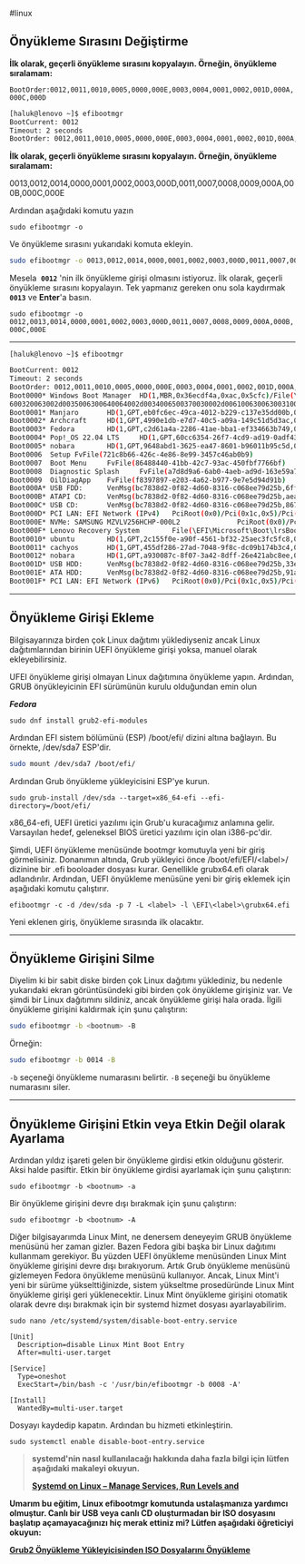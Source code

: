 #linux 
## Önyükleme Sırasını Değiştirme

**İlk olarak, geçerli önyükleme sırasını kopyalayın. Örneğin, önyükleme sıralamam:**

`BootOrder:0012,0011,0010,0005,0000,000E,0003,0004,0001,0002,001D,000A,000C,000D`

```bash
[haluk@lenovo ~]$ efibootmgr
BootCurrent: 0012
Timeout: 2 seconds
BootOrder: 0012,0011,0010,0005,0000,000E,0003,0004,0001,0002,001D,000A,000C,000D,001E,000B,001F
```

**İlk olarak, geçerli önyükleme sırasını kopyalayın. Örneğin, önyükleme sıralamam:**

0013,0012,0014,0000,0001,0002,0003,000D,0011,0007,0008,0009,000A,000B,000C,000E

Ardından aşağıdaki komutu yazın

```baash
sudo efibootmgr -o
```

Ve önyükleme sırasını yukarıdaki komuta ekleyin.

```bash
sudo efibootmgr -o 0013,0012,0014,0000,0001,0002,0003,000D,0011,0007,0008,0009,000A,000B,000C,000E
```

Mesela  **`0012`** 'nin ilk önyükleme girişi olmasını istiyoruz. İlk olarak, geçerli önyükleme sırasını kopyalayın. Tek yapmanız gereken onu sola kaydırmak **`0013`** ve **Enter**'a basın.

`sudo efibootmgr -o 0012,0013,0014,0000,0001,0002,0003,000D,0011,0007,0008,0009,000A,000B,000C,000E`

* * *

`[haluk@lenovo ~]$ efibootmgr`

```bash
BootCurrent: 0012
Timeout: 2 seconds
BootOrder: 0012,0011,0010,0005,0000,000E,0003,0004,0001,0002,001D,000A,000C,000D,001E,000B,001F
Boot0000* Windows Boot Manager  HD(1,MBR,0x36ecdf4a,0xac,0x5cfc)/File(\EFI\Microsoft\Boot\bootmgfw.efi)57494e444f5753000100000088000000780000004200430044004f0042004a004500430054003d007b00390064006500610038003
600320063002d0035006300640064002d0034006500370030002d0061006300630031002d006600330032006200330034003400640034003700390035007d00000064000100000010000000040000007fff0400
Boot0001* Manjaro       HD(1,GPT,eb0fc6ec-49ca-4012-b229-c137e35dd00b,0x800,0x32000)/File(\EFI\Manjaro\grubx64.efi)
Boot0002* Archcraft     HD(1,GPT,4990e1db-e7d7-40c5-a09a-149c51d5d3ac,0x800,0x32000)/File(\EFI\Archcraft\grubx64.efi)
Boot0003* Fedora        HD(1,GPT,c2d61a4a-2286-41ae-bba1-ef334663b749,0x800,0xf4240)/File(\EFI\fedora\shimx64.efi)
Boot0004* Pop!_OS 22.04 LTS     HD(1,GPT,60cc6354-26f7-4cd9-ad19-0adf43d2c9cd,0x14fc4000,0x12bfff)/File(\EFI\systemd\systemd-bootx64.efi)
Boot0005* nobara        HD(1,GPT,9648abd1-3625-ea47-8601-b96011b95c5d,0x1000,0x12c000)/File(\EFI\fedora\shimx64.efi)
Boot0006  Setup FvFile(721c8b66-426c-4e86-8e99-3457c46ab0b9)
Boot0007  Boot Menu     FvFile(86488440-41bb-42c7-93ac-450fbf7766bf)
Boot0008  Diagnostic Splash     FvFile(a7d8d9a6-6ab0-4aeb-ad9d-163e59a7a380)
Boot0009  OilDiagApp    FvFile(f8397897-e203-4a62-b977-9e7e5d94d91b)
Boot000A* USB FDD:      VenMsg(bc7838d2-0f82-4d60-8316-c068ee79d25b,6ff015a28830b543a8b8641009461e49)
Boot000B* ATAPI CD:     VenMsg(bc7838d2-0f82-4d60-8316-c068ee79d25b,aea2090adfde214e8b3a5e471856a354)
Boot000C* USB CD:       VenMsg(bc7838d2-0f82-4d60-8316-c068ee79d25b,86701296aa5a7848b66cd49dd3ba6a55)
Boot000D* PCI LAN: EFI Network (IPv4)   PciRoot(0x0)/Pci(0x1c,0x5)/Pci(0x0,0x0)/MAC(54ee75aa5ec1,0)/IPv4(0.0.0.00.0.0.0,0,0){af4aa878-2a2b-4efc-a79c-f5cc8f3d3803}
Boot000E* NVMe: SAMSUNG MZVLV256HCHP-000L2              PciRoot(0x0)/Pci(0x1d,0x0)/Pci(0x0,0x0)/NVMe(0x1,00-00-00-00-00-00-00-00){99191c00-d932-4e4c-ae9a-a0b6e98eb8a4}
Boot000F* Lenovo Recovery System        File(\EFI\Microsoft\Boot\lrsBootMgr.efi)
Boot0010* ubuntu        HD(1,GPT,2c155f0e-a90f-4561-bf32-25aec3fc5fc8,0x1000,0x1e747f)/File(\EFI\ubuntu\shimx64.efi)
Boot0011* cachyos       HD(1,GPT,455df286-27ad-7048-9f8c-dc09b174b3c4,0x1000,0x96000)/File(\EFI\cachyos\grubx64.efi)
Boot0012* nobara        HD(1,GPT,a930087c-8f07-3a42-8dff-26e421abc8ee,0x1000,0x12c000)/File(\EFI\fedora\shimx64.efi)
Boot001D* USB HDD:      VenMsg(bc7838d2-0f82-4d60-8316-c068ee79d25b,33e821aaaf33bc4789bd419f88c50803)
Boot001E* ATA HDD:      VenMsg(bc7838d2-0f82-4d60-8316-c068ee79d25b,91af625956449f41a7b91f4f892ab0f600)
Boot001F* PCI LAN: EFI Network (IPv6)   PciRoot(0x0)/Pci(0x1c,0x5)/Pci(0x0,0x0)/MAC(54ee75aa5ec1,0)/IPv6([::]:<->[::]:,0,0){af4aa878-2a2b-4efc-a79c-f5cc8f3d3803}
```

* * *

## Önyükleme Girişi Ekleme

Bilgisayarınıza birden çok Linux dağıtımı yüklediyseniz ancak Linux dağıtımlarından birinin UEFI önyükleme girişi yoksa, manuel olarak ekleyebilirsiniz.

UFEI önyükleme girişi olmayan Linux dağıtımına önyükleme yapın. Ardından, GRUB önyükleyicinin EFI sürümünün kurulu olduğundan emin olun

***Fedora***

```
sudo dnf install grub2-efi-modules
```

Ardından EFI sistem bölümünü (ESP) /boot/efi/ dizini altına bağlayın. Bu örnekte, /dev/sda7 ESP'dir.

```BASH
sudo mount /dev/sda7 /boot/efi/
```

Ardından Grub önyükleme yükleyicisini ESP'ye kurun.

```
sudo grub-install /dev/sda --target=x86_64-efi --efi-directory=/boot/efi/
```

x86_64-efi, UEFI üretici yazılımı için Grub'u kuracağımız anlamına gelir. Varsayılan hedef, geleneksel BIOS üretici yazılımı için olan i386-pc'dir.

Şimdi, UEFI önyükleme menüsünde bootmgr komutuyla yeni bir giriş görmelisiniz. Donanımın altında, Grub yükleyici önce /boot/efi/EFI/&lt;label&gt;/ dizinine bir .efi booloader dosyası kurar. Genellikle grubx64.efi olarak adlandırılır. Ardından, UEFI önyükleme menüsüne yeni bir giriş eklemek için aşağıdaki komutu çalıştırır.

```
efibootmgr -c -d /dev/sda -p 7 -L <label> -l \EFI\<label>\grubx64.efi
```

Yeni eklenen giriş, önyükleme sırasında ilk olacaktır.

* * *

## Önyükleme Girişini Silme

Diyelim ki bir sabit diske birden çok Linux dağıtımı yüklediniz, bu nedenle yukarıdaki ekran görüntüsündeki gibi birden çok önyükleme girişiniz var. Ve şimdi bir Linux dağıtımını sildiniz, ancak önyükleme girişi hala orada. İlgili önyükleme girişini kaldırmak için şunu çalıştırın:

```BASH
sudo efibootmgr -b <bootnum> -B
```

Örneğin:

```bash
sudo efibootmgr -b 0014 -B
```

`-b` seçeneği önyükleme numarasını belirtir. `-B` seçeneği bu önyükleme numarasını siler.

* * *

## Önyükleme Girişini Etkin veya Etkin Değil olarak Ayarlama

Ardından yıldız işareti gelen bir önyükleme girdisi etkin olduğunu gösterir. Aksi halde pasiftir. Etkin bir önyükleme girdisi ayarlamak için şunu çalıştırın:

```
sudo efibootmgr -b <bootnum> -a
```

Bir önyükleme girişini devre dışı bırakmak için şunu çalıştırın:

```
sudo efibootmgr -b <bootnum> -A
```

Diğer bilgisayarımda Linux Mint, ne denersem deneyeyim GRUB önyükleme menüsünü her zaman gizler.
Bazen Fedora gibi başka bir Linux dağıtımı kullanmam gerekiyor.
Bu yüzden UEFI önyükleme menüsünden Linux Mint önyükleme girişini devre dışı bırakıyorum.
Artık Grub önyükleme menüsünü gizlemeyen Fedora önyükleme menüsünü kullanıyor.
Ancak, Linux Mint'i yeni bir sürüme yükselttiğinizde, sistem yükseltme prosedüründe Linux Mint önyükleme girişi geri yüklenecektir.
Linux Mint önyükleme girişini otomatik olarak devre dışı bırakmak için bir systemd hizmet dosyası ayarlayabilirim.

```
sudo nano /etc/systemd/system/disable-boot-entry.service
```

```service
[Unit]
  Description=disable Linux Mint Boot Entry
  After=multi-user.target

[Service]
  Type=oneshot
  ExecStart=/bin/bash -c '/usr/bin/efibootmgr -b 0008 -A'

[Install]
  WantedBy=multi-user.target
```

Dosyayı kaydedip kapatın. Ardından bu hizmeti etkinleştirin.

```
sudo systemctl enable disable-boot-entry.service
```

> **systemd'nin nasıl kullanılacağı hakkında daha fazla bilgi için lütfen aşağıdaki makaleyi okuyun.**
> 
> **[Systemd on Linux – Manage Services, Run Levels and](https://www.linuxbabe.com/command-line/systemd-services-run-levels-logs)**

**Umarım bu eğitim, Linux efibootmgr komutunda ustalaşmanıza yardımcı olmuştur. Canlı bir USB veya canlı CD oluşturmadan bir ISO dosyasını başlatıp açamayacağınızı hiç merak ettiniz mi? Lütfen aşağıdaki öğreticiyi okuyun:**

[**Grub2 Önyükleme Yükleyicisinden ISO Dosyalarını Önyükleme**](https://www.linuxbabe.com/desktop-linux/boot-from-iso-files-using-grub2-boot-loader)